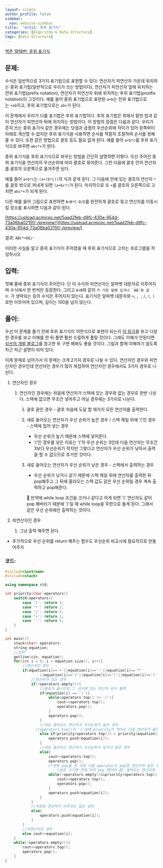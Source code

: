 ```yaml
---
layout: single
author_profile: false
sidebar:
  nav: website-sidebar
title:  "#1918: 후위 표기식"
categories: [Algorithm & Data Structure]
tags: [Data Structure]
---
```


[백준 1918번: 후위 표기식](https://www.acmicpc.net/problem/1918)

## 문제:

수식은 일반적으로 3가지 표기법으로 표현할 수 있다. 연산자가 피연산자 가운데 위치하는 중위 표기법(일반적으로 우리가 쓰는 방법이다), 연산자가 피연산자 앞에 위치하는 전위 표기법(prefix notation), 연산자가 피연산자 뒤에 위치하는 후위 표기법(postfix notation)이 그것이다. 예를 들어 중위 표기법으로 표현된 `a+b`는 전위 표기법으로는 `+ab`이고, 후위 표기법으로는 `ab+`가 된다.

이 문제에서 우리가 다룰 표기법은 후위 표기법이다. 후위 표기법은 위에서 말한 법과 같이 연산자가 피연산자 뒤에 위치하는 방법이다. 이 방법의 장점은 다음과 같다. 우리가 흔히 쓰는 중위 표기식 같은 경우에는 덧셈과 곱셈의 우선순위에 차이가 있어 왼쪽부터 차례로 계산할 수 없지만 후위 표기식을 사용하면 순서를 적절히 조절하여 순서를 정해줄 수 있다. 또한 같은 방법으로 괄호 등도 필요 없게 된다. 예를 들어 `a+b*c`를 후위 표기식으로 바꾸면 `abc*+`가 된다.

중위 표기식을 후위 표기식으로 바꾸는 방법을 간단히 설명하면 이렇다. 우선 주어진 중위 표기식을 연산자의 우선순위에 따라 괄호로 묶어준다. 그런 다음에 괄호 안의 연산자를 괄호의 오른쪽으로 옮겨주면 된다.

예를 들어 `a+b*c`는 `(a+(b*c))`의 식과 같게 된다. 그 다음에 안에 있는 괄호의 연산자 `*`를 괄호 밖으로 꺼내게 되면 `(a+bc*)`가 된다. 마지막으로 또 `+`를 괄호의 오른쪽으로 고치면 `abc*+`가 되게 된다.

다른 예를 들어 그림으로 표현하면 `A+B*C-D/E`를 완전하게 괄호로 묶고 연산자를 이동시킬 장소를 표시하면 다음과 같이 된다.

[https://upload.acmicpc.net/5aad2feb-d9fc-430a-954d-73a06ba0215f/-/preview/](https://upload.acmicpc.net/5aad2feb-d9fc-430a-954d-73a06ba0215f/-/preview/)

결과: `ABC*+DE/-`

이러한 사실을 알고 중위 표기식이 주어졌을 때 후위 표기식으로 고치는 프로그램을 작성하시오

## 입력:

첫째 줄에 중위 표기식이 주어진다. 단 이 수식의 피연산자는 알파벳 대문자로 이루어지며 수식에서 한 번씩만 등장한다. 그리고 `A+B`와 같이 ``가 가장 앞에 오거나 `AB`와 같이 ``가 생략되는 등의 수식은 주어지지 않는다. 표기식은 알파벳 대문자와 `+`, ``, ``, `/`, `(`, `)`로만 이루어져 있으며, 길이는 100을 넘지 않는다.

## 풀이:

우선 이 문제를 풀기 전에 후위 표기식이 어떤식으로 표현이 되는지 [이 링크](https://runestone.academy/ns/books/published//pythonds/BasicDS/InfixPrefixandPostfixExpressions.html)를 보고 다양한 경우를 보고 이해를 한 뒤 풀면 훨씬 수월하게 풀릴 것이다. 그래도 이해가 안된다면 [삼쓰의 개발 블로그](https://woongsios.tistory.com/288)를 참고한 뒤 구현 해봐도 좋을 것이다. 그림과 함께 이해하기 쉽도록 차근 차근 설명이 되어 있다.

이제 문제로 넘어가서 이 문제는 크게 2가지 경우로 나뉠 수 있다. 연산자인 경우와 피연산자인 경우인데 연산자인 경우가 많이 복잡하여 연산자인 경우에서도 3가지 경우로 나뉜다.

1. 연산자인 경우
    1. 연산자인 경우에는 처음에 연산자가 스택에 있는 경우와 없는 경우로 한번 나뉜다. 스택에 없으면 무조건 넣어주고 아닐 경우에는 3가지로 나뉜다.
        1. 괄호 끝인 경우 - 괄호 처음에 도달 할 때가지 모든 연산자를 출력한다.
        2. 새로 들어오는 연산자가 우선 순위가 높은 경우 / 스택 제일 위에 ‘(’인 경우 - 스택에 집어 넣는 경우
            - 우선 순위가 높기 때문에 스택에 넣어준다.
            - ‘(’인 경우를 넣은 이유는 ‘(’의 우선 순위는 3인데 다음 연산자는 무조건 3보다 우선순위가 작지만 그렇다고 연산자가 우선 순위가 낮아서 출력을 할 수 없으므로 추가한 것이다.
        3. 새로 들어오는 연산자가 우선 순위가 낮은 경우 - 스택에서 출력하는 경우
            - 우선 순위가 낮거나 같기 때문에 스택 제일 위에 연산자를 출력한 뒤 pop해주고 그 뒤에 올라오는 스택 값도 같은 우선 순위일 경우 계속 출력하고 pop해준다.
            
            🔎 만약에 while loop 조건을 크거나 같다고 하게 되면 '(' 연산자도 같이 pop 해버리기 때문에 ')'일 때 while loop을 무한으로 돌게 된다. 그래서 같은 우선 순위에만 출력하는 것이다.
            
2. 피연산자인 경우
    1. 그냥 출력 해주면 된다.
- 추가적으로 우선 순위를 return 해주는 함수도 우선순위 비교시에 필요하므로 만들어주자

### 코드:

```cpp
#include<iostream>
#include<stack>

using namespace std;

int priority(char operators){
	switch(operators){
		case '(': return 3;
		case '*': return 2;
		case '/': return 2;
		case '+': return 1;
		case '-': return 1;
	}
}

int main(){
	stack<char> operators;
	string equation;
	//입력
	getline(cin, equation);
	for(int i = 0; i < equation.size(); i++){
		//연산자인 경우
		if(equation[i]=='+'||equation[i]=='-'||equation[i]=='*'
				||equation[i]=='/'||equation[i]=='('||equation[i]==')'){
			//연산자가 있는 경우 
			if(!operators.empty()){
				//괄호가 끝나므로 그 사이에 있는 연산자 모두 출력 
				if(equation[i] == ')'){
					while(operators.top() != '('){
						cout<<operators.top();
						operators.pop();
					}
					operators.pop();
				}
				//새로 들어오는 연산자가 우선순위가 높은 경우
			  //operators.top()이 '('일때 priority가 작아도 다음 연산자가 들어올 수 있도록 함
				else if(priority(operators.top()) < priority(equation[i])||operators.top()=='('){
					operators.push(equation[i]);
				}
				//새로 들어오는 연산자가 우선순위가 낮거나 같은 경우
				else{
					cout<<operators.top();
					operators.pop();
					/*한번 pop을 한 이후 다음 operator는 pop한 연산자와 같은 우선순위일 수가 없으므로
						(같은 크기면 전에 이미 pop 됐어야 함) 들어오는 연산자와 같은 경우만 고려해준다*/ 
					while(!operators.empty()&&priority(operators.top()) == priority(equation[i])){
						cout<<operators.top();
						operators.pop();
					}
					operators.push(equation[i]); 
				}
			}
			//저장된 연산자가 아무것도 없는 경우
			else{
				operators.push(equation[i]);
			}
		}
		//피연산자인 경우
		else cout<<equation[i];
	}
	while(!operators.empty()){
		cout<<operators.top();
		operators.pop();
	}
}
```
